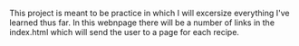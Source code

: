 This project is meant to be practice in which I will excersize everything I've learned thus far. In this webnpage there will be a number of links in the index.html which will send the user to a page for each recipe.
